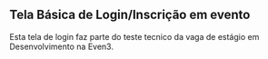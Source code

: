 ## Tela Básica de Login/Inscrição em evento

Esta tela de login faz parte do teste tecnico da vaga de estágio em Desenvolvimento na Even3.


